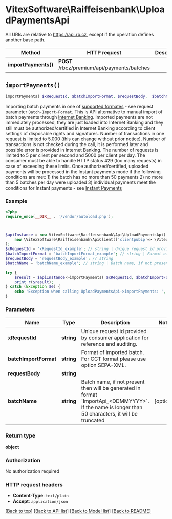 # VitexSoftware\Raiffeisenbank\UploadPaymentsApi

All URIs are relative to https://api.rb.cz, except if the operation defines another base path.

| Method | HTTP request | Description |
| ------------- | ------------- | ------------- |
| [**importPayments()**](UploadPaymentsApi.md#importPayments) | **POST** /rbcz/premium/api/payments/batches |  |


## `importPayments()`

```php
importPayments( $xRequestId, $batchImportFormat, $requestBody,  $batchName): object
```



Importing batch payments in one of [supported formates](https://www.rb.cz/attachments/direct-banking/ekomunikator-datova-struktura.pdf) - see request parameter `Batch-Import-Format`.  This is API alternative to manual import of batch payments through [Internet Banking](https://www.rb.cz/podnikatele/ucty-a-platebni-styk/prime-bankovnictvi/internetove-bankovnictvi/caste-dotazy/import-hromadnych-plateb).  Imported payments are not immediately processed, they are just loaded into Internet Banking and they still must be authorized/certified in Internet Banking according to client settings of disposable rights and signatures.  Number of transactions in one request is limited to 5.000 (this can change without prior notice). Number of transactions is not checked during the call, it is performed later and possible error is provided in Internet Banking.  The number of requests is limited to 5 per client per second and 5000  per client per day. The consumer must be able to handle HTTP status  429 (too many requests) in case of exceeding these limits.  Once authorized/certified, uploaded payments will be processed in the Instant payments mode if the following conditions are met&#58;  1) the batch has no more than 50 payments  2) no more than 5 batches per day were uploaded  3) individual payments meet the conditions for Instant payments - see [Instant Payments](https://www.rb.cz/informacni-servis/platebni-styk/tuzemske-platby/okamzite-platby)

### Example

```php
<?php
require_once(__DIR__ . '/vendor/autoload.php');



$apiInstance = new VitexSoftware\Raiffeisenbank\Api\UploadPaymentsApi(
    new \VitexSoftware\Raiffeisenbank\ApiClient(['clientpubip'=> \VitexSoftware\Raiffeisenbank\ApiClient::getPublicIP() ,'debug'=>true])
);
$xRequestId = 'xRequestId_example'; // string | Unique request id provided by consumer application for reference and auditing.
$batchImportFormat = 'batchImportFormat_example'; // string | Format of imported batch. For CCT format please use option SEPA-XML.
$requestBody = 'requestBody_example'; // string
$batchName = 'batchName_example'; // string | Batch name, if not present then will be generated in format `ImportApi_<DDMMYYYY>`.  If the name is longer than 50 characters, it will be truncated

try {
    $result = $apiInstance->importPayments( $xRequestId, $batchImportFormat, $requestBody,  $batchName);
    print_r($result);
} catch (Exception $e) {
    echo 'Exception when calling UploadPaymentsApi->importPayments: ', $e->getMessage(), PHP_EOL;
}
```

### Parameters

| Name | Type | Description  | Notes |
| ------------- | ------------- | ------------- | ------------- |
| **xRequestId** | **string**| Unique request id provided by consumer application for reference and auditing. | |
| **batchImportFormat** | **string**| Format of imported batch. For CCT format please use option SEPA-XML. | |
| **requestBody** | **string**|  | |
| **batchName** | **string**| Batch name, if not present then will be generated in format &#x60;ImportApi_&lt;DDMMYYYY&gt;&#x60;.  If the name is longer than 50 characters, it will be truncated | [optional] |

### Return type

**object**

### Authorization

No authorization required

### HTTP request headers

- **Content-Type**: `text/plain`
- **Accept**: `application/json`

[[Back to top]](#) [[Back to API list]](../../README.md#endpoints)
[[Back to Model list]](../../README.md#models)
[[Back to README]](../../README.md)
